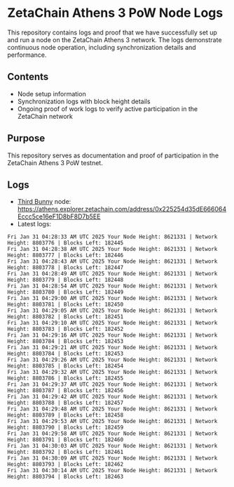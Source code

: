 # ZetaChain Athens 3 PoW Node Logs
This repository contains logs and proof that we have successfully set up and run a node on the ZetaChain Athens 3 network. The logs demonstrate continuous node operation, including synchronization details and performance.

## Contents
- Node setup information
- Synchronization logs with block height details
- Ongoing proof of work logs to verify active participation in the ZetaChain network

## Purpose
This repository serves as documentation and proof of participation in the ZetaChain Athens 3 PoW testnet.

## Logs

- [Third Bunny](https://thirdbunny.xyz/) node: https://athens.explorer.zetachain.com/address/0x225254d35dE666064Eccc5ce16eF1D8bF8D7b5EE
- Latest logs:
```
Fri Jan 31 04:28:33 AM UTC 2025 Your Node Height: 8621331 | Network Height: 8803776 | Blocks Left: 182445
Fri Jan 31 04:28:38 AM UTC 2025 Your Node Height: 8621331 | Network Height: 8803777 | Blocks Left: 182446
Fri Jan 31 04:28:43 AM UTC 2025 Your Node Height: 8621331 | Network Height: 8803778 | Blocks Left: 182447
Fri Jan 31 04:28:49 AM UTC 2025 Your Node Height: 8621331 | Network Height: 8803779 | Blocks Left: 182448
Fri Jan 31 04:28:54 AM UTC 2025 Your Node Height: 8621331 | Network Height: 8803780 | Blocks Left: 182449
Fri Jan 31 04:29:00 AM UTC 2025 Your Node Height: 8621331 | Network Height: 8803781 | Blocks Left: 182450
Fri Jan 31 04:29:05 AM UTC 2025 Your Node Height: 8621331 | Network Height: 8803782 | Blocks Left: 182451
Fri Jan 31 04:29:10 AM UTC 2025 Your Node Height: 8621331 | Network Height: 8803783 | Blocks Left: 182452
Fri Jan 31 04:29:16 AM UTC 2025 Your Node Height: 8621331 | Network Height: 8803784 | Blocks Left: 182453
Fri Jan 31 04:29:21 AM UTC 2025 Your Node Height: 8621331 | Network Height: 8803784 | Blocks Left: 182453
Fri Jan 31 04:29:26 AM UTC 2025 Your Node Height: 8621331 | Network Height: 8803785 | Blocks Left: 182454
Fri Jan 31 04:29:32 AM UTC 2025 Your Node Height: 8621331 | Network Height: 8803786 | Blocks Left: 182455
Fri Jan 31 04:29:37 AM UTC 2025 Your Node Height: 8621331 | Network Height: 8803787 | Blocks Left: 182456
Fri Jan 31 04:29:42 AM UTC 2025 Your Node Height: 8621331 | Network Height: 8803788 | Blocks Left: 182457
Fri Jan 31 04:29:48 AM UTC 2025 Your Node Height: 8621331 | Network Height: 8803789 | Blocks Left: 182458
Fri Jan 31 04:29:53 AM UTC 2025 Your Node Height: 8621331 | Network Height: 8803790 | Blocks Left: 182459
Fri Jan 31 04:29:58 AM UTC 2025 Your Node Height: 8621331 | Network Height: 8803791 | Blocks Left: 182460
Fri Jan 31 04:30:03 AM UTC 2025 Your Node Height: 8621331 | Network Height: 8803792 | Blocks Left: 182461
Fri Jan 31 04:30:09 AM UTC 2025 Your Node Height: 8621331 | Network Height: 8803793 | Blocks Left: 182462
Fri Jan 31 04:30:14 AM UTC 2025 Your Node Height: 8621331 | Network Height: 8803794 | Blocks Left: 182463
```
